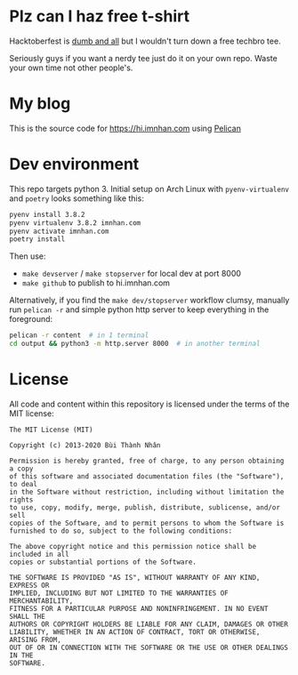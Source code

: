 # Plz can I haz free t-shirt

Hacktoberfest is [dumb and all](https://blog.domenic.me/hacktoberfest/) but I
wouldn't turn down a free techbro tee.

Seriously guys if you want a nerdy tee just do it on your own repo. Waste your
own time not other people's.

# My blog

This is the source code for https://hi.imnhan.com using
[Pelican](http://github.com/getpelican/pelican)

# Dev environment

This repo targets python 3. Initial setup on Arch Linux with
`pyenv-virtualenv` and `poetry` looks something like this:

```sh
pyenv install 3.8.2
pyenv virtualenv 3.8.2 imnhan.com
pyenv activate imnhan.com
poetry install
```

Then use:

- `make devserver` / `make stopserver` for local dev at port 8000
- `make github` to publish to hi.imnhan.com

Alternatively, if you find the `make dev/stopserver` workflow clumsy, manually run `pelican -r` and
simple python http server to keep everything in the foreground:

```sh
pelican -r content  # in 1 terminal
cd output && python3 -m http.server 8000  # in another terminal
```


# License

All code and content within this repository is licensed under the terms of the MIT license:

```
The MIT License (MIT)

Copyright (c) 2013-2020 Bùi Thành Nhân

Permission is hereby granted, free of charge, to any person obtaining a copy
of this software and associated documentation files (the "Software"), to deal
in the Software without restriction, including without limitation the rights
to use, copy, modify, merge, publish, distribute, sublicense, and/or sell
copies of the Software, and to permit persons to whom the Software is
furnished to do so, subject to the following conditions:

The above copyright notice and this permission notice shall be included in all
copies or substantial portions of the Software.

THE SOFTWARE IS PROVIDED "AS IS", WITHOUT WARRANTY OF ANY KIND, EXPRESS OR
IMPLIED, INCLUDING BUT NOT LIMITED TO THE WARRANTIES OF MERCHANTABILITY,
FITNESS FOR A PARTICULAR PURPOSE AND NONINFRINGEMENT. IN NO EVENT SHALL THE
AUTHORS OR COPYRIGHT HOLDERS BE LIABLE FOR ANY CLAIM, DAMAGES OR OTHER
LIABILITY, WHETHER IN AN ACTION OF CONTRACT, TORT OR OTHERWISE, ARISING FROM,
OUT OF OR IN CONNECTION WITH THE SOFTWARE OR THE USE OR OTHER DEALINGS IN THE
SOFTWARE.
```
